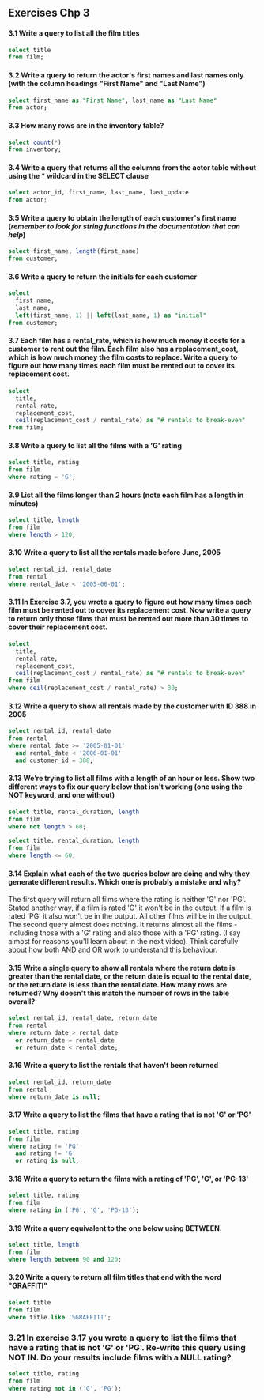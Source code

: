 ## Exercises Chp 3
#### 3.1 Write a query to list all the film titles
 
```sql
select title
from film;
```

#### 3.2 Write a query to return the actor's first names and last names only (with the column headings "First Name" and "Last Name")

```sql
select first_name as "First Name", last_name as "Last Name"
from actor;
```

#### 3.3 How many rows are in the inventory table?

```sql
select count(*)
from inventory;
```

#### 3.4 Write a query that returns all the columns from the actor table without using the * wildcard in the SELECT clause

```sql
select actor_id, first_name, last_name, last_update
from actor;
```

#### 3.5 Write a query to obtain the length of each customer's first name (*remember to look for string functions in the documentation that can help*)

```sql
select first_name, length(first_name)
from customer;
```

#### 3.6 Write a query to return the initials for each customer

```sql
select
  first_name,
  last_name,
  left(first_name, 1) || left(last_name, 1) as "initial"
from customer;
```

#### 3.7 Each film has a rental_rate, which is how much money it costs for a customer to rent out the film. Each film also has a replacement_cost, which is how much money the film costs to replace. Write a query to figure out how many times each film must be rented out to cover its replacement cost.

```sql
select
  title,
  rental_rate,
  replacement_cost,
  ceil(replacement_cost / rental_rate) as "# rentals to break-even"
from film;
```

#### 3.8 Write a query to list all the films with a 'G' rating

```sql
select title, rating
from film
where rating = 'G';
```

#### 3.9 List all the films longer than 2 hours (note each film has a length in minutes)


```sql
select title, length
from film
where length > 120;
```

#### 3.10 Write a query to list all the rentals made before June, 2005

```sql
select rental_id, rental_date
from rental
where rental_date < '2005-06-01';
```

#### 3.11 In Exercise 3.7, you wrote a query to figure out how many times each film must be rented out to cover its replacement cost. Now write a query to return only those films that must be rented out more than 30 times to cover their replacement cost.

```sql
select
  title,
  rental_rate,
  replacement_cost,
  ceil(replacement_cost / rental_rate) as "# rentals to break-even"
from film
where ceil(replacement_cost / rental_rate) > 30;
```

#### 3.12 Write a query to show all rentals made by the customer with ID 388 in 2005

```sql
select rental_id, rental_date
from rental
where rental_date >= '2005-01-01'
  and rental_date < '2006-01-01'
  and customer_id = 388;
```

#### 3.13 We’re trying to list all films with a length of an hour or less. Show two different ways to fix our query below that isn't working (one using the NOT keyword, and one without)

```sql
select title, rental_duration, length
from film
where not length > 60;

select title, rental_duration, length
from film
where length <= 60;
```

#### 3.14 Explain what each of the two queries below are doing and why they generate different results. Which one is probably a mistake and why?

The first query will return all films where the rating is neither 'G' nor 'PG'. Stated another way, if a film is rated 'G' it won't be in the output. If a film is rated 'PG' it also won't be in the output. All other films will be in the output. The second query almost does nothing. It returns almost all the films - including those with a 'G' rating and also those with a 'PG' rating. (I say almost for reasons you'll learn about in the next video). Think carefully about how both AND and OR work to understand this behaviour. 

#### 3.15 Write a single query to show all rentals where the return date is greater than the rental date, or the return date is equal to the rental date, or the return date is less than the rental date. How many rows are returned? Why doesn't this match the number of rows in the table overall?

```sql
select rental_id, rental_date, return_date
from rental
where return_date > rental_date
  or return_date = rental_date
  or return_date < rental_date;
```

#### 3.16 Write a query to list the rentals that haven't been returned

```sql
select rental_id, return_date
from rental
where return_date is null;
```

#### 3.17 Write a query to list the films that have a rating that is not 'G' or 'PG'

```sql
select title, rating
from film
where rating != 'PG'
  and rating != 'G'
  or rating is null;
```

#### 3.18 Write a query to return the films with a rating of 'PG', 'G', or 'PG-13'

```sql
select title, rating
from film
where rating in ('PG', 'G', 'PG-13');
```

#### 3.19 Write a query equivalent to the one below using BETWEEN.

```sql
select title, length
from film
where length between 90 and 120;
```

#### 3.20 Write a query to return all film titles that end with the word "GRAFFITI"

```sql
select title
from film
where title like '%GRAFFITI';
```

### 3.21 In exercise 3.17 you wrote a query to list the films that have a rating that is not 'G' or 'PG'. Re-write this query using NOT IN. Do your results include films with a NULL rating?

```sql
select title, rating
from film
where rating not in ('G', 'PG');
```
